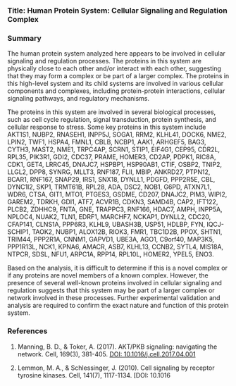 ### Title: Human Protein System: Cellular Signaling and Regulation Complex

### Summary

The human protein system analyzed here appears to be involved in cellular signaling and regulation processes. The proteins in this system are physically close to each other and/or interact with each other, suggesting that they may form a complex or be part of a larger complex. The proteins in this high-level system and its child systems are involved in various cellular components and complexes, including protein-protein interactions, cellular signaling pathways, and regulatory mechanisms.

The proteins in this system are involved in several biological processes, such as cell cycle regulation, signal transduction, protein synthesis, and cellular response to stress. Some key proteins in this system include AKT1S1, NUBP2, RNASEH1, INPP5J, SOGA1, RRM2, KLHL41, DOCK6, NME2, LPIN2, TWF1, HSPA4, FMNL1, CBLB, NCBP1, AAK1, ARHGEF5, BAG3, CYTH3, MAST2, NME1, TRPC4AP, SCRN1, STIP1, EIF4G1, CEP95, CDR2L, RPL35, PIK3R1, GDI2, CDC37, PRAME, HOMER3, CD2AP, PDPK1, RIC8A, CDK1, GET4, LRRC45, DNAJC7, HSPBP1, HSP90AB1, CTIF, OSBP2, TNIP2, LLGL2, DPP8, SYNRG, MLLT3, RNF187, FLII, MBIP, ANKRD27, PTPN12, BCAR1, RNF167, SNAP29, IRS1, SNX18, DYNLL1, PDGFD, PPP2R5E, CBL, DYNC1I2, SKP1, TRMT61B, RPL28, ADA, DSC2, NOB1, G6PD, ATXN7L1, WDR6, CTSA, GIT1, MTO1, PTGES3, GSDME, CD207, DNAJC2, PIM3, WIPI2, GAREM2, TDRKH, GDI1, ATF7, ACVR1B, CDKN3, SAMD4B, CAP2, IFT122, PLCB2, ZDHHC9, FNTA, GNE, TRAPPC3, RNF166, HDAC7, AMPH, INPP5A, NPLOC4, NUAK2, TLN1, EDRF1, MARCHF7, NCKAP1, DYNLL2, CDC20, CFAP141, CLNS1A, PPP6R3, KLHL9, UBASH3B, USP51, HDLBP, FYN, IQCJ-SCHIP1, TAOK2, NUBP1, ALOX12B, RIOK3, FMR1, TBC1D2B, PPOX, SHTN1, TRIM44, PPP2R1A, CNNM1, GAPVD1, UBE3A, AGO1, C9orf40, MAP3K5, PPP1R13L, NCK1, KPNA6, AMACR, ASB7, KLHL13, CCNB2, SYTL4, MIS18A, NTPCR, SDSL, NFU1, ARPC1A, RPP14, RPL10L, HOMER2, YPEL5, ENO3.

Based on the analysis, it is difficult to determine if this is a novel complex or if any proteins are novel members of a known complex. However, the presence of several well-known proteins involved in cellular signaling and regulation suggests that this system may be part of a larger complex or network involved in these processes. Further experimental validation and analysis are required to confirm the exact nature and function of this protein system.

### References

1. Manning, B. D., & Toker, A. (2017). AKT/PKB signaling: navigating the network. Cell, 169(3), 381-405. [DOI: 10.1016/j.cell.2017.04.001](https://doi.org/10.1016/j.cell.2017.04.001)

2. Lemmon, M. A., & Schlessinger, J. (2010). Cell signaling by receptor tyrosine kinases. Cell, 141(7), 1117-1134. [DOI: 10.1016